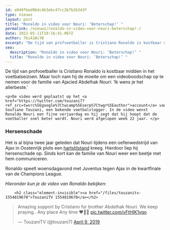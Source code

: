 ```yaml
---
id: e049fbed96dc4b3ebc47cc2b7b2b343f
type: nieuws
layout: post
title: "Ronaldo in video voor Nouri: ‘Beterschap!’ "
permalink: /nieuws/ronaldo-in-video-voor-nouri-beterschap!-/
date: 2022-05-11T19:16:41.067Z
author: 7biA1WiYB
excerpt: "De tijd van profvoetballer is Cristiano Ronaldo is kostbaar midden in het voetbalseizoen. Maar toch nam hij de moeite om een videoboodschap op te nemen voor de familie van Ajacied Abdelhak Nouri: ‘Ik wens je het allerbeste.’  "
seo:
  description: "Ronaldo in video voor Nouri: ‘Beterschap!’ "
  title: "Ronaldo in video voor Nouri: ‘Beterschap!’ "
---
```

De tijd van profvoetballer is Cristiano Ronaldo is kostbaar midden in het voetbalseizoen. Maar toch nam hij de moeite om een videoboodschap op te nemen voor de familie van Ajacied Abdelhak Nouri: ‘Ik wens je het allerbeste.’  

    <p>De video werd geplaatst op het <a href="https://twitter.com/touzani7?ref_src=twsrc%5Egoogle%7Ctwcamp%5Eserp%7Ctwgr%5Eauthor">account</a> van Soufiane Touzani, een bekende voetbalvlogger. In de video wenst Ronaldo Nouri een fijne verjaardag en hij zegt dat hij hoopt dat de voetballer snel beter wordt. Nouri werd afgelopen week 22 jaar. </p>
<h3>Hersenschade</h3>
<p>Het is al bijna twee jaar geleden dat Nouri tijdens een oefenwedstrijd van Ajax in Oostenrijk plots een <a href="https://www.kidsweek.nl/nieuws/steun-voor-ajacied-nouri">hartstilstand</a> kreeg. Hierdoor liep hij hersenschade op. Sinds kort kan de familie van Nouri weer een beetje met hem communiceren.</p>
<p>Ronaldo speelt woensdagavond met Juventus tegen Ajax in de kwartfinale van de Champions League. </p>
<p><em>Hieronder kun je de video van Ronaldo bekijken:</em></p>
<p><div class="media media-element-container media-default"><div id="file-536819" class="file file-document file-text-oembed">

        <h2 class="element-invisible"><a href="/files/touzanitv-1554819670">TouzaniTV 1554819670</a></h2>
    
  
  <div class="content">
    
<blockquote class="twitter-tweet" data-width="550"><p lang="en" dir="ltr">Amazing support by Cristiano for brother Abdelhak Nouri.  We keep praying.. Any place Any time ❤🤲🏼 <a href="https://t.co/vFtHIK1vgo">pic.twitter.com/vFtHIK1vgo</a></p>&mdash; TouzaniTV (@touzani7) <a href="https://twitter.com/touzani7/status/1115576014732779520?ref_src=twsrc%5Etfw">April 9, 2019</a></blockquote>
<script async="" src="https://platform.twitter.com/widgets.js" charset="utf-8"></script>
  </div>

  
</div>
</div>  
